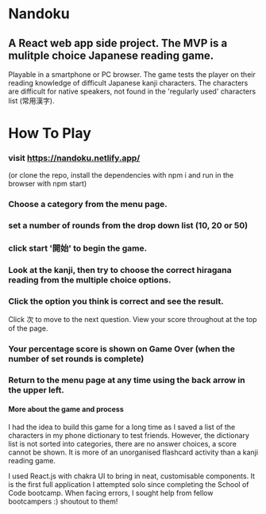 # Nandoku

## A React web app side project. The MVP is a mulitple choice Japanese reading game.
Playable in a smartphone or PC browser. The game tests the player on their reading knowledge of difficult Japanese kanji characters.
The characters are difficult for native speakers, not found in the 'regularly used' characters list (常用漢字).



# How To Play
### visit https://nandoku.netlify.app/ 
(or clone the repo, install the dependencies with npm i and run in the browser with npm start)

### Choose a category from the menu page.

### set a number of rounds from the drop down list (10, 20 or 50)

### click start '開始' to begin the game.

### Look at the kanji, then try to choose the correct hiragana reading from the multiple choice options.

### Click the option you think is correct and see the result. 
Click 次 to move to the next question. View your score throughout at the top of the page.

### Your percentage score is shown on Game Over (when the number of set rounds is complete)

### Return to the menu page at any time using the back arrow in the upper left.



#### More about the game and process 
I had the idea to build this game for a long time as I saved a list of the characters in my phone dictionary to test friends.
However, the dictionary list is not sorted into categories, there are no answer choices, a score cannot be shown. 
It is more of an unorganised flashcard activity than a kanji reading game.

I used React.js with chakra UI to bring in neat, customisable components. It is the first full application I attempted solo since completing the School of Code bootcamp.
When facing errors, I sought help from fellow bootcampers :) shoutout to them!
